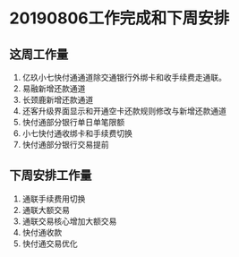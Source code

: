 # 20190806工作完成和下周安排

## 这周工作量

1. 亿玖小七快付通通道除交通银行外绑卡和收手续费走通联。
2. 易融新增还款通道
3. 长颈鹿新增还款通道
4. 还客升级界面显示和开通空卡还款规则修改与新增还款通道
5. 快付通部分银行单日单笔限额
6. 小七快付通收绑卡和手续费切换
7. 快付通部分银行交易提前

## 下周安排工作量


1. 通联手续费用切换
2. 通联大额交易
3. 通联交易核心增加大额交易
4. 快付通收款
5. 快付通交易优化


